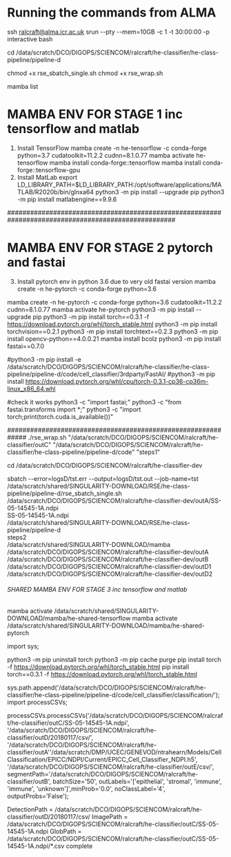 # Running the commands from ALMA
ssh ralcraft@alma.icr.ac.uk
srun --pty --mem=10GB -c 1 -t 30:00:00 -p interactive bash

cd /data/scratch/DCO/DIGOPS/SCIENCOM/ralcraft/he-classifier/he-class-pipeline/pipeline-d

chmod +x rse_sbatch_single.sh
chmod +x rse_wrap.sh

mamba list

# MAMBA ENV FOR STAGE 1 inc tensorflow and matlab #####################################
1. Install TensorFlow
mamba create -n he-tensorflow -c conda-forge python=3.7 cudatoolkit=11.2.2 cudnn=8.1.0.77
mamba activate he-tensorflow
mamba install conda-forge::tensorflow
mamba install conda-forge::tensorflow-gpu
2. Install MatLab
export LD_LIBRARY_PATH=$LD_LIBRARY_PATH:/opt/software/applications/MATLAB/R2020b/bin/glnxa64
python3 -m pip install --upgrade pip
python3 -m pip install matlabengine==9.9.6

####################################################################################################

# MAMBA ENV FOR STAGE 2 pytorch and fastai #####################################
3. Install pytorch env in python 3.6 due to very old fastai version
mamba create -n he-pytorch -c conda-forge python=3.6
  
mamba create -n he-pytorch -c conda-forge python=3.6 cudatoolkit=11.2.2 cudnn=8.1.0.77
mamba activate he-pytorch
python3 -m pip install --upgrade pip
python3 -m pip install torch==0.3.1 -f https://download.pytorch.org/whl/torch_stable.html
python3 -m pip install torchvision==0.2.1
python3 -m pip install torchtext==0.2.3
python3 -m pip install opencv-python==4.0.0.21
mamba install bcolz
python3 -m pip install fastai==0.7.0

#python3 -m pip install -e /data/scratch/DCO/DIGOPS/SCIENCOM/ralcraft/he-classifier/he-class-pipeline/pipeline-d/code/cell_classifier/3rdparty/FastAI/
#python3 -m pip install https://download.pytorch.org/whl/cpu/torch-0.3.1-cp36-cp36m-linux_x86_64.whl

#check it works
python3 -c "import fastai;"
python3 -c "from fastai.transforms import *;"
python3 -c "import torch;print(torch.cuda.is_available())"


#############################################################
./rse_wrap.sh "/data/scratch/DCO/DIGOPS/SCIENCOM/ralcraft/he-classifier/outC" "/data/scratch/DCO/DIGOPS/SCIENCOM/ralcraft/he-classifier/he-class-pipeline/pipeline-d/code" "steps1"

cd /data/scratch/DCO/DIGOPS/SCIENCOM/ralcraft/he-classifier-dev

sbatch --error=logsD/tst.err --output=logsD/tst.out --job-name=tst \
/data/scratch/shared/SINGULARITY-DOWNLOAD/RSE/he-class-pipeline/pipeline-d/rse_sbatch_single.sh \
/data/scratch/DCO/DIGOPS/SCIENCOM/ralcraft/he-classifier-dev/outA/SS-05-14545-1A.ndpi \
SS-05-14545-1A.ndpi \
/data/scratch/shared/SINGULARITY-DOWNLOAD/RSE/he-class-pipeline/pipeline-d \
steps2 \
/data/scratch/shared/SINGULARITY-DOWNLOAD/mamba \
/data/scratch/DCO/DIGOPS/SCIENCOM/ralcraft/he-classifier-dev/outA \
/data/scratch/DCO/DIGOPS/SCIENCOM/ralcraft/he-classifier-dev/outB \
/data/scratch/DCO/DIGOPS/SCIENCOM/ralcraft/he-classifier-dev/outD1 \
/data/scratch/DCO/DIGOPS/SCIENCOM/ralcraft/he-classifier-dev/outD2


###### SHARED MAMBA ENV FOR STAGE 3 inc tensorflow and matlab #####################################
mamba activate /data/scratch/shared/SINGULARITY-DOWNLOAD/mamba/he-shared-tensorflow
mamba activate /data/scratch/shared/SINGULARITY-DOWNLOAD/mamba/he-shared-pytorch


import sys; 

python3 -m pip uninstall torch
python3 -m pip cache purge
pip install torch -f https://download.pytorch.org/whl/torch_stable.html
pip install torch==0.3.1 -f https://download.pytorch.org/whl/torch_stable.html


sys.path.append('/data/scratch/DCO/DIGOPS/SCIENCOM/ralcraft/he-classifier/he-class-pipeline/pipeline-d/code/cell_classifier/classification/'); import processCSVs;


processCSVs.processCSVs('/data/scratch/DCO/DIGOPS/SCIENCOM/ralcraft/he-classifier/outC/SS-05-14545-1A.ndpi', '/data/scratch/DCO/DIGOPS/SCIENCOM/ralcraft/he-classifier/outD/20180117/csv/', '/data/scratch/DCO/DIGOPS/SCIENCOM/ralcraft/he-classifier/outA''/data/scratch/DMP/UCEC/GENEVOD/ntrahearn/Models/CellClassification/EPICC/NDPI/Current/EPICC_Cell_Classifier_NDPI.h5', '/data/scratch/DCO/DIGOPS/SCIENCOM/ralcraft/he-classifier/outE/csv/', segmentPath='/data/scratch/DCO/DIGOPS/SCIENCOM/ralcraft/he-classifier/outB', batchSize='50', outLabels='['epithelial', 'stromal', 'immune', 'immune', 'unknown']',minProb='0.0', noClassLabel='4', outputProbs='False');


DetectionPath = /data/scratch/DCO/DIGOPS/SCIENCOM/ralcraft/he-classifier/outD/20180117/csv/
ImagePath = /data/scratch/DCO/DIGOPS/SCIENCOM/ralcraft/he-classifier/outC/SS-05-14545-1A.ndpi
GlobPath = /data/scratch/DCO/DIGOPS/SCIENCOM/ralcraft/he-classifier/outC/SS-05-14545-1A.ndpi/*.csv
complete

      